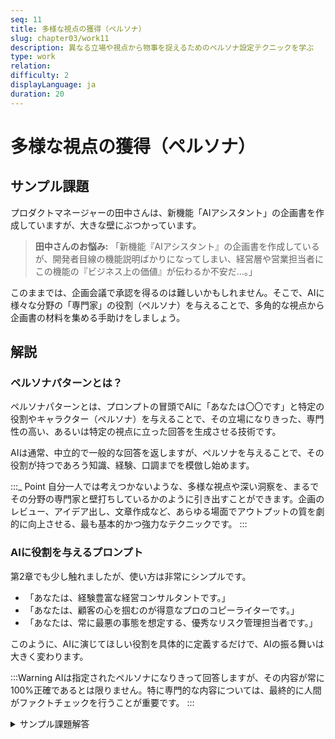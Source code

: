 ```yaml
---
seq: 11
title: 多様な視点の獲得（ペルソナ）
slug: chapter03/work11
description: 異なる立場や視点から物事を捉えるためのペルソナ設定テクニックを学ぶ
type: work
relation: 
difficulty: 2
displayLanguage: ja
duration: 20
---
```


# 多様な視点の獲得（ペルソナ）

## サンプル課題
プロダクトマネージャーの田中さんは、新機能「AIアシスタント」の企画書を作成していますが、大きな壁にぶつかっています。

> **田中さんのお悩み:**
> 「新機能『AIアシスタント』の企画書を作成しているが、開発者目線の機能説明ばかりになってしまい、経営層や営業担当者にこの機能の『ビジネス上の価値』が伝わるか不安だ…。」

このままでは、企画会議で承認を得るのは難しいかもしれません。そこで、AIに様々な分野の「専門家」の役割（ペルソナ）を与えることで、多角的な視点から企画書の材料を集める手助けをしましょう。

## 解説

### ペルソナパターンとは？

ペルソナパターンとは、プロンプトの冒頭でAIに「あなたは〇〇です」と特定の役割やキャラクター（ペルソナ）を与えることで、その立場になりきった、専門性の高い、あるいは特定の視点に立った回答を生成させる技術です。

AIは通常、中立的で一般的な回答を返しますが、ペルソナを与えることで、その役割が持つであろう知識、経験、口調までを模倣し始めます。

:::_ Point
自分一人では考えつかないような、多様な視点や深い洞察を、まるでその分野の専門家と壁打ちしているかのように引き出すことができます。企画のレビュー、アイデア出し、文章作成など、あらゆる場面でアウトプットの質を劇的に向上させる、最も基本的かつ強力なテクニックです。
:::

### AIに役割を与えるプロンプト

第2章でも少し触れましたが、使い方は非常にシンプルです。

- 「あなたは、経験豊富な経営コンサルタントです。」
- 「あなたは、顧客の心を掴むのが得意なプロのコピーライターです。」
- 「あなたは、常に最悪の事態を想定する、優秀なリスク管理担当者です。」

このように、AIに演じてほしい役割を具体的に定義するだけで、AIの振る舞いは大きく変わります。

:::Warning
AIは指定されたペルソナになりきって回答しますが、その内容が常に100%正確であるとは限りません。特に専門的な内容については、最終的に人間がファクトチェックを行うことが重要です。
:::

<details>
<summary>サンプル課題解答</summary>

```
あなたは、AIやSaaSビジネスに精通した、経験豊富な経営コンサルタントです。
現在、我々のアプリケーションに新機能「AIアシスタント」を搭載することを企画しています。

この機能がもたらす「ビジネス上の価値」について、経営層が納得するような具体的なインパクトを3つ、箇条書きで挙げてください。
```

**▼ AIによる出力例（経営コンサルタントの視点）**
```
承知いたしました。経営コンサルタントとして、「AIアシスタント」機能がもたらすビジネスインパクトを3点にまとめて提言します。

1.  **顧客LTV（生涯価値）の向上による、持続的な収益基盤の確立:**
    AIアシスタントがユーザーの操作を支援し、製品の活用度を高めることで、顧客満足度が向上します。これにより、解約率（チャーンレート）が低下し、長期的なライセンス収益の安定化に直接貢献します。

2.  **サポートコストの大幅な削減:**
    定型的な問い合わせの多くをAIアシスタントが自己解決させることで、カスタマーサポート部門の入電数を削減できます。これにより、人件費を抑制し、営業利益率の改善が見込めます。

3.  **利用データ活用による、アップセル機会の創出:**
    AIアシスタントとユーザーの対話ログを分析することで、「顧客が本当にやりたいこと」や「製品のどの機能に不満を持っているか」といった貴重なインサイトが得られます。このデータを基に、より高機能な上位プランへのアップセルや、新機能開発の精度向上に繋げることができます。
```
</details>
